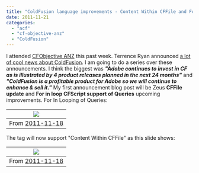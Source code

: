 ```yaml
---
title: "ColdFusion language improvements - Content Within CFFile and For in loop of Queries in CFScript"
date: 2011-11-21
categories: 
  - "acf"
  - "cf-objective-anz"
  - "ColdFusion"
---
```


I attended [CFObjective ANZ](http://www.cfobjective.com.au/) this past week. Terrence Ryan announced [a lot of cool news about ColdFusion](/post.cfm/coldfusion-news-from-cfoanz-keynote-twister-thunder-more). I am going to do a series over these announcements. I think the biggest was **_"Adobe continues to invest in CF as is illustrated by 4 product releases planned in the next 24 months"_** and _**"ColdFusion is a profitable product for Adobe so we will continue to enhance & sell it."**_ My first announcement blog post will be Zeus **CFFile update** and **For in loop CFScript support of Queries** upcoming improvements. For In Looping of Queries:

| [![](images/P1000932.JPG)](https://picasaweb.google.com/lh/photo/u-cSaNWFV_HtHRQbBMG4fQ?feat=embedwebsite) |
| --- |
| From [2011-11-18](https://picasaweb.google.com/henkemike/20111118?authuser=0&feat=embedwebsite) |

The tag will now support "Content Within CFFile" as this slide shows:

| [![](images/P1000933.JPG)](https://picasaweb.google.com/lh/photo/N8JSmJPlZTvnCBcABreahg?feat=embedwebsite) |
| --- |
| From [2011-11-18](https://picasaweb.google.com/henkemike/20111118?authuser=0&feat=embedwebsite) |

